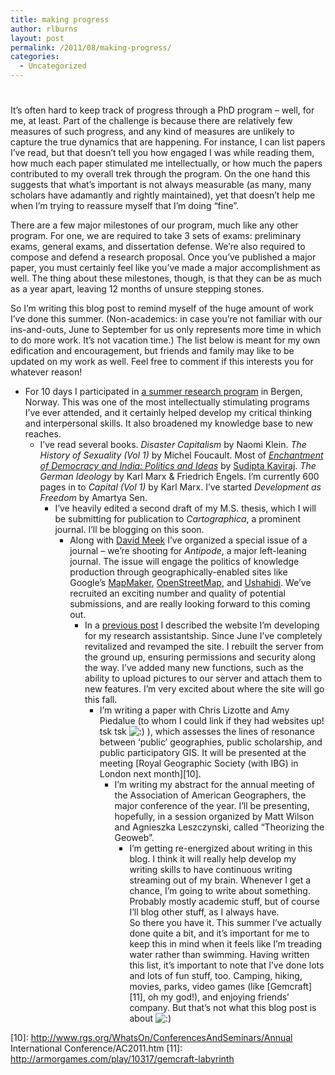 ```yaml
---
title: making progress
author: rlburns
layout: post
permalink: /2011/08/making-progress/
categories:
  - Uncategorized
---
```

# 

It’s often hard to keep track of progress through a PhD program – well, for me, at least. Part of the challenge is because there are relatively few measures of such progress, and any kind of measures are unlikely to capture the true dynamics that are happening. For instance, I can list papers I’ve read, but that doesn’t tell you how engaged I was while reading them, how much each paper stimulated me intellectually, or how much the papers contributed to my overall trek through the program. On the one hand this suggests that what’s important is not always measurable (as many, many scholars have adamantly and rightly maintained), yet that doesn’t help me when I’m trying to reassure myself that I’m doing “fine”. 

There are a few major milestones of our program, much like any other program. For one, we are required to take 3 sets of exams: preliminary exams, general exams, and dissertation defense. We’re also required to compose and defend a research proposal. Once you’ve published a major paper, you must certainly feel like you’ve made a major accomplishment as well. The thing about these milestones, though, is that they can be as much as a year apart, leaving 12 months of unsure stepping stones.

So I’m writing this blog post to remind myself of the huge amount of work I’ve done this summer. (Non-academics: in case you’re not familiar with our ins-and-outs, June to September for us only represents more time in which to do more work. It’s not vacation time.) The list below is meant for my own edification and encouragement, but friends and family may like to be updated on my work as well. Feel free to comment if this interests you for whatever reason!

*   For 10 days I participated in [a summer research program][1] in Bergen, Norway. This was one of the most intellectually stimulating programs I’ve ever attended, and it certainly helped develop my critical thinking and interpersonal skills. It also broadened my knowledge base to new reaches. 
    *   I’ve read several books. *Disaster Capitalism* by Naomi Klein. *The History of Sexuality (Vol 1)* by Michel Foucault. Most of *[Enchantment of Democracy and India: Politics and Ideas][2]* by [Sudipta Kaviraj][3]. *The German Ideology* by Karl Marx & Friedrich Engels. I’m currently 600 pages in to *Capital (Vol 1)* by Karl Marx. I’ve started *Development as Freedom* by Amartya Sen. 
        *   I’ve heavily edited a second draft of my M.S. thesis, which I will be submitting for publication to *Cartographica*, a prominent journal. I’ll be blogging on this soon. 
            *   Along with [David Meek][4] I’ve organized a special issue of a journal – we’re shooting for *Antipode*, a major left-leaning journal. The issue will engage the politics of knowledge production through geographically-enabled sites like Google’s [MapMaker][5], [OpenStreetMap][6], and [Ushahidi][7]. We’ve recruited an exciting number and quality of potential submissions, and are really looking forward to this coming out. 
                *   In a [previous post][8] I described the website I’m developing for my research assistantship. Since June I’ve completely revitalized and revamped the site. I rebuilt the server from the ground up, ensuring permissions and security along the way. I’ve added many new functions, such as the ability to upload pictures to our server and attach them to new features. I’m very excited about where the site will go this fall. 
                    *   I’m writing a paper with Chris Lizotte and Amy Piedalue (to whom I could link if they had websites up! tsk tsk ![:)][9] ), which assesses the lines of resonance between ‘public’ geographies, public scholarship, and public participatory GIS. It will be presented at the meeting [Royal Geographic Society (with IBG) in London next month][10]. 
                        *   I’m writing my abstract for the annual meeting of the Association of American Geographers, the major conference of the year. I’ll be presenting, hopefully, in a session organized by Matt Wilson and Agnieszka Leszczynski, called “Theorizing the Geoweb”. 
                            *   I’m getting re-energized about writing in this blog. I think it will really help develop my writing skills to have continuous writing streaming out of my brain. Whenever I get a chance, I’m going to write about something. Probably mostly academic stuff, but of course I’ll blog other stuff, as I always have.  
                                So there you have it. This summer I’ve actually done quite a bit, and it’s important for me to keep this in mind when it feels like I’m treading water rather than swimming. Having written this list, it’s important to note that I’ve done lots and lots of fun stuff, too. Camping, hiking, movies, parks, video games (like [Gemcraft][11], oh my god!), and enjoying friends’ company. But that’s not what this blog post is about ![:)][9]

 [1]: http://www.gdc.uib.no/
 [2]: http://www.amazon.com/Enchantment-Democracy-India-Politics-Ideas/dp/8178242966/ref=ntt_at_ep_dpt_2/191-9577428-3784160
 [3]: http://www.columbia.edu/cu/mesaas/faculty/directory/kaviraj.html
 [4]: http://sites.google.com/site/davidmeek9/
 [5]: http://www.google.com/mapmaker
 [6]: http://openstreetmap.org
 [7]: http://ushahidi.org
 [8]: http://students.washington.edu/rlburns/2010/10/django/
 [9]: localhost:7878/wordpress/wp-includes/images/smilies/icon_smile.gif
 [10]: http://www.rgs.org/WhatsOn/ConferencesAndSeminars/Annual International Conference/AC2011.htm
 [11]: http://armorgames.com/play/10317/gemcraft-labyrinth